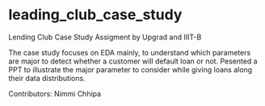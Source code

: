# leading_club_case_study
Lending Club Case Study
Assigment by Upgrad and IIIT-B

The case study focuses on EDA mainly, to understand which parameters are major to detect whether a customer will default loan or not. 
Pesented a PPT to illustrate the major parameter to consider while giving loans along their data distributions.

Contributors:
  Nimmi Chhipa

